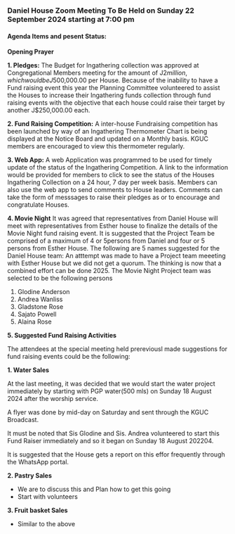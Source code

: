 ### Daniel House Zoom Meeting To Be Held on Sunday 22 September 2024 starting at 7:00 pm


#### Agenda Items and pesent Status:

**Opening Prayer**

**1. Pledges:**
The Budget for Ingathering collection was approved at Congregational Members meeting for the amount of J$2 million, which would be J$500,000.00 per House.
Because of the inability to have a Fund raising event this year the Planning Committee volunteered to assist the Houses to 
increase their Ingathering funds collection through fund raising events with the objective that each house could raise their target by another J$250,000.00 each.

**2. Fund Raising Competition:**
A inter-house Fundraising competition has been launched by way of an Ingathering Thermometer Chart is being displayed at the Notice Board and updated on a Monthly basis. KGUC members are encouraged to view this thermometer regularly.

**3. Web App:** 
A web Application was programmed to be used for timely update of the status of the Ingathering Competition. A link to the information would be provided for members to click to see the
status of the Houses Ingathering Collection on a 24 hour, 7 day per week basis. Members can also use the web app to send comments to House leaders. Comments can take the form of messsages to raise their pledges as or to encourage and congratulate Houses.

**4. Movie Night**
It was agreed that representatives from Daniel House will meet with representatives from Esther house to finalize the details of the Movie Night fund raising event. It is suggested that the Project Team be comprised of a maximum of 4 or 5persons from Daniel and four or 5 persons from Esther House. The following are 5 names suggested for the Daniel House team:
An atttempt was made to have a Project team meeeting with Esther House but we did not get a quorum. The thinking is now that a combined effort can be done 2025. The Movie Night Project team was selected to be the following persons

1. Glodine Anderson
2. Andrea Wanliss
3. Gladstone Rose
4. Sajato Powell
5. Alaina Rose

**5. Suggested Fund Raising Activities**

The attendees at the special meeting held prereviousl made suggestions for fund raising events could be the following: 

**1. Water Sales**

At the last meeting, it was decided that we would start the water project immediately by starting with PGP water(500 mls) on Sunday 18 August 2024 after the worship service.

A flyer was done by mid-day on Saturday and sent through the KGUC Broadcast.

It must be noted that Sis Glodine and Sis. Andrea volunteered to start this Fund Raiser immediately and so it began on Sunday 18 August 202204. 

It is suggested that the House gets a report on this effor frequently through the WhatsApp portal.

**2. Pastry Sales**
- We are to discuss this and Plan how to get this going
- Start with volunteers

**3. Fruit basket Sales**

- Similar to the above




